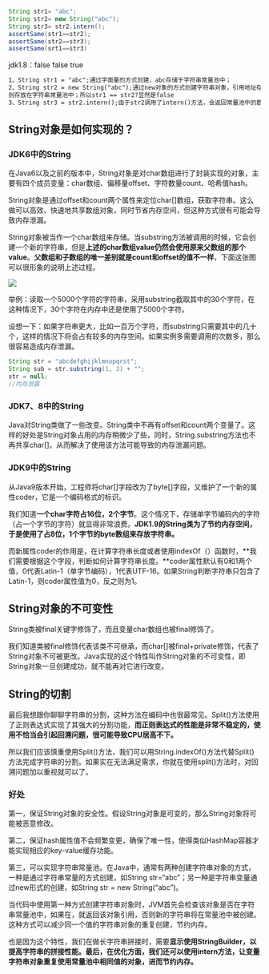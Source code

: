 ```java
String str1= "abc";
String str2= new String("abc");
String str3= str2.intern();
assertSame(str1==str2);
assertSame(str2==str3);
assertSame(srt1==str3)
```

jdk1.8：false false true

```tex
1、String str1 = "abc";通过字面量的方式创建，abc存储于字符串常量池中；
2、String str2 = new String("abc");通过new对象的方式创建字符串对象，引用地址存放在堆内存中，abc
则存放在字符串常量池中；所以str1 == str2?显然是false
3、String str3 = str2.intern();由于str2调用了intern()方法，会返回常量池中的数据，地址直接指向常量池，所以str1 == str3；而str2和str3地址值不等所以也是false（str2指向堆空间，str3直接指向字符串常量池）。
```

## String对象是如何实现的？



### JDK6中的String

在Java6以及之前的版本中，String对象是对char数组进行了封装实现的对象，主要有四个成员变量：char数组、偏移量offset、字符数量count、哈希值hash。

String对象是通过offset和count两个属性来定位char[]数组，获取字符串。这么做可以高效、快速地共享数组对象，同时节省内存空间，但这种方式很有可能会导致内存泄漏。

String对象被当作一个char数组来存储。当substring方法被调用的时候，它会创建一个新的字符串，但是**上述的char数组value仍然会使用原来父数组的那个value**。**父数组和子数组的唯一差别就是count和offset的值不一样**，下面这张图可以很形象的说明上述过程。

![](D:\Work\TyporaNotes\note\性能测试\pict\3-1.jpg)

举例：读取一个5000个字符的字符串，采用substring截取其中的30个字符，在这种情况下，30个字符在内存中还是使用了5000个字符。

设想一下：如果字符串更大，比如一百万个字符，而substring只需要其中的几十个，这样的情况下将会占有较多的内存空间。如果实例多需要调用的次数多，那么很容易造成内存泄漏。  

```java
String str = "abcdefghijklmnopqrst";
String sub = str.substring(1, 3) + "";
str = null;
//内存泄露
```

### JDK7、8中的String

Java对String类做了一些改变。String类中不再有offset和count两个变量了。这样的好处是String对象占用的内存稍微少了些，同时，String.substring方法也不再共享char[]，从而解决了使用该方法可能导致的内存泄漏问题。

### JDK9中的String

从Java9版本开始，工程师将char[]字段改为了byte[]字段，又维护了一个新的属性coder，它是一个编码格式的标识。

我们知道**一个char字符占16位，2个字节**。这个情况下，存储单字节编码内的字符（占一个字节的字符）就显得非常浪费。**JDK1.9的String类为了节约内存空间，于是使用了占8位，1个字节的byte数组来存放字符串。**

而新属性coder的作用是，在计算字符串长度或者使用indexOf（）函数时，**我们需要根据这个字段，判断如何计算字符串长度。**coder属性默认有0和1两个值，0代表Latin-1（单字节编码），1代表UTF-16。如果String判断字符串只包含了Latin-1，则coder属性值为0，反之则为1。

## String对象的不可变性

String类被final关键字修饰了，而且变量char数组也被final修饰了。

我们知道类被final修饰代表该类不可继承，而char[]被final+private修饰，代表了String对象不可被更改。Java实现的这个特性叫作String对象的不可变性，即String对象一旦创建成功，就不能再对它进行改变。

## String的切割

最后我想跟你聊聊字符串的分割，这种方法在编码中也很最常见。Split()方法使用了正则表达式实现了其强大的分割功能，**而正则表达式的性能是非常不稳定的，使用不恰当会引起回溯问题，很可能导致CPU居高不下。**

所以我们应该慎重使用Split()方法，我们可以用String.indexOf()方法代替Split()方法完成字符串的分割。如果实在无法满足需求，你就在使用split()方法时，对回溯问题加以重视就可以了。

### 好处

第一，保证String对象的安全性。假设String对象是可变的，那么String对象将可能被恶意修改。

第二，保证hash属性值不会频繁变更，确保了唯一性，使得类似HashMap容器才能实现相应的key-value缓存功能。

第三，可以实现字符串常量池。在Java中，通常有两种创建字符串对象的方式，一种是通过字符串常量的方式创建，如String str=“abc”；另一种是字符串变量通过new形式的创建，如String str = new String(“abc”)。

当代码中使用第一种方式创建字符串对象时，JVM首先会检查该对象是否在字符串常量池中，如果在，就返回该对象引用，否则新的字符串将在常量池中被创建。这种方式可以减少同一个值的字符串对象的重复创建，节约内存。



也是因为这个特性，我们在做长字符串拼接时，需要**显示使用StringBuilder，以提高字符串的拼接性能。**最后，在优化方面，我们还可以**使用intern方法，让变量字符串对象重复使用常量池中相同值的对象，进而节约内存。**